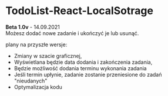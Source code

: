 # TodoList-React-LocalSotrage
<p><strong>Beta 1.0v</strong> - 14.09.2021<br/>
            Możesz dodać nowe zadanie i ukończyć je lub usunąć.</p>
            <p>plany na przyszłe wersje:</p>
            <ul>
                <li>Zmiany w szacie graficznej,</li>
                <li>Wyświetlana będzie data dodania i zakończenia zadania,</li>
                <li>Będzie możliwość dodania terminu wykonania zadania</li>
                <li>Jeśli termin upłynie, zadanie zostanie przeniesione do zadań "nieudanych"</li>
                <li>Optymalizacja kodu</li>
            </ul>
        </>
